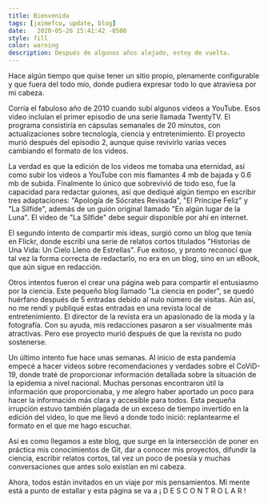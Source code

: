 ```yaml
---
title: Bienvenida
tags: [jaimefco, update, blog]
date:   2020-05-26 15:41:42 -0500
style: fill
color: warning
description: Después de algunos años alejado, estoy de vuelta.
---
```


Hace algún tiempo que quise tener un sitio propio, plenamente configurable y que fuera del todo mío, donde pudiera expresar todo lo que atraviesa por mi cabeza.

Corría el fabuloso año de 2010 cuando subí algunos videos a YouTube. Esos video incluían el primer episodio de una serie llamada TwentyTV. El programa consistiría en cápsulas semanales de 20 minutos, con actualizaciones sobre tecnología, ciencia y entretenimiento. El proyecto murió después del episodio 2, aunque quise revivirlo varias veces cambiando el formato de los videos.

La verdad es que la edición de los videos me tomaba una eternidad, así como subir los videos a YouTube con mis flamantes 4 mb de bajada y 0.6 mb de subida. Finalmente lo único que sobrevivió de todo eso, fue la capacidad para redactar guiones, así que dediqué algún tiempo en escribir tres adaptaciones: "Apología de Sócrates Revisada", "El Príncipe Feliz" y "La Sílfide", además de un guión original llamado "En algún lugar de la Luna". El video de "La Sílfide" debe seguir disponible por ahí en internet.

El segundo intento de compartir mis ideas, surgió como un blog que tenía en Flickr, donde escribí una serie de relatos cortos titulados "Historias de Una Vida: Un Cielo Lleno de Estrellas". Fue exitoso, y pronto reconocí que tal vez la forma correcta de redactarlo, no era en un blog, sino en un eBook, que aún sigue en redacción.

Otros intentos fueron el crear una página web para compartir el entusiasmo por la ciencia. Este pequeño blog llamado "La ciencia en poder", se quedó huérfano después de 5 entradas debido al nulo número de visitas. Aún así, no me rendí y publiqué estas entradas en una revista local de entretenimiento. El director de la revista era un apasionado de la moda y la fotografía. Con su ayuda, mis redacciones pasaron a ser visualmente más atractivas. Pero ese proyecto murió después de que la revista no pudo sostenerse.

Un último intento fue hace unas semanas. Al inicio de esta pandemia empecé a hacer videos sobre recomendaciones y verdades sobre el CoViD-19, donde traté de proporcionar información detallada sobre la situación de la epidemia a nivel nacional. Muchas personas encontraron útil la información que proporcionaba, y me alegro haber aportado un poco para hacer la información más clara y accesible para todos. Esta pequeña irrupción estuvo también plagada de un exceso de tiempo invertido en la edición del video, lo que me llevó a donde todo inició: replantearme el formato en el que me hago escuchar.

Así es como llegamos a este blog, que surge en la intersección de poner en práctica mis conocimientos de Git, dar a conocer mis proyectos, difundir la ciencia, escribir relatos cortos, tal vez un poco de poesía y muchas conversaciones que antes solo existían en mi cabeza.

Ahora, todos están invitados en un viaje por mis pensamientos. Mi mente está a punto de estallar y esta página se va a ¡ D E S C O N T R O L A R !
